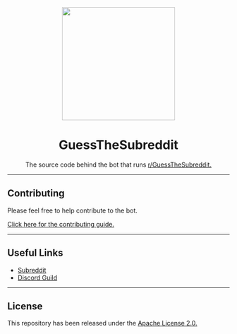 <div align="center">
  <img height="256" src="https://styles.redditmedia.com/t5_2s3c8/styles/communityIcon_ahwom1fyq3y51.png"/>
  <h1>GuessTheSubreddit</h1>
  <p>The source code behind the bot that runs <a href="https://reddit.com/r/guessthesubreddit">r/GuessTheSubreddit.</a></p>
</div>

- - -

## Contributing
Please feel free to help contribute to the bot.

[Click here for the contributing guide.](https://github.com/OneUpPotato/GuessTheSubreddit/blob/master/CONTRIBUTING.md)


- - -

## Useful Links

* [Subreddit](https://reddit.com/r/guessthesubreddit)
* [Discord Guild](https://discord.gg/nMgNDQS)

- - -

## License
This repository has been released under the [Apache License 2.0.](https://github.com/OneUpPotato/GuessTheSubreddit/blob/master/LICENSE)
